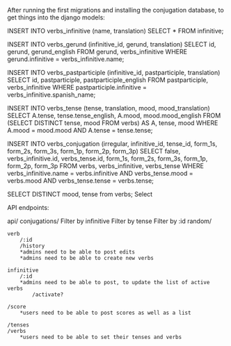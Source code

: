 After running the first migrations and installing the conjugation database, to get things into the django models:

INSERT INTO verbs_infinitive (name, translation) SELECT * FROM infinitive;

INSERT INTO verbs_gerund (infinitive_id, gerund, translation) SELECT id, gerund, gerund_english FROM gerund, verbs_infinitive WHERE gerund.infinitive = verbs_infinitive.name;

INSERT INTO verbs_pastparticiple (infinitive_id, pastparticiple, translation) SELECT id, pastparticiple, pastparticiple_english FROM pastparticiple, verbs_infinitive WHERE pastparticiple.infinitive = verbs_infinitive.spanish_name;

INSERT INTO verbs_tense (tense, translation, mood, mood_translation) 
SELECT A.tense, tense.tense_english, A.mood, mood.mood_english FROM
(SELECT DISTINCT tense, mood FROM verbs) AS A, tense, mood
WHERE A.mood = mood.mood AND A.tense = tense.tense;
		

INSERT INTO verbs_conjugation (irregular, infinitive_id, tense_id, form_1s, form_2s, form_3s, form_1p, form_2p, form_3p) SELECT false, verbs_infinitive.id, verbs_tense.id, form_1s, form_2s, form_3s, form_1p, form_2p, form_3p FROM
verbs, verbs_infinitive, verbs_tense WHERE verbs_infinitive.name = verbs.infinitive AND verbs_tense.mood = verbs.mood AND verbs_tense.tense = verbs.tense;

SELECT DISTINCT mood, tense from verbs;
Select 

API endpoints:

api/
	conjugations/
		Filter by infinitive
		Filter by tense
		Filter by 
		:id
		random/

	verb
		/:id     	
		/history
		*admins need to be able to post edits
		*admins need to be able to create new verbs

	infinitive
		/:id
		*admins need to be able to post, to update the list of active verbs
			/activate?

	/score
		*users need to be able to post scores as well as a list

	/tenses
	/verbs
		*users need to be able to set their tenses and verbs